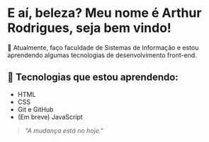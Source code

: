 # E aí, beleza? Meu nome é Arthur Rodrigues, seja bem vindo!

🔭 Atualmente, faço faculdade de Sistemas de Informação e estou aprendendo algumas tecnologias de desenvolvimento front-end.
## 📘 Tecnologias que estou aprendendo:
- HTML
- CSS
- Git e GitHub
- (Em breve) JavaScript
  
> _"A mudança está no hoje."_
